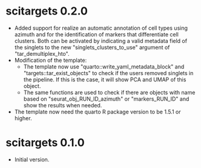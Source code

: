 # scitargets 0.2.0

-   Added support for realize an automatic annotation of cell types using azimuth and for the identification of markers that differentiate cell clusters. Both can be activated by indicating a valid metadata field of the singlets to the new "singlets_clusters_to_use" argument of "tar_demultiplex_hto".
-   Modification of the template:
    -   The template now use "quarto::write_yaml_metadata_block" and "targets::tar_exist_objects" to check if the users removed singlets in the pipeline. If this is the case, it will show PCA and UMAP of this object.
    -   The same functions are used to check if there are objects with name based on "seurat_obj_RUN_ID_azimuth" or "markers_RUN_ID" and show the results when needed.
-   The template now need the quarto R package version to be 1.5.1 or higher.

# scitargets 0.1.0

-   Initial version.
